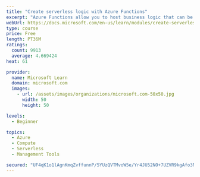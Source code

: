 ```yaml
---
title: "Create serverless logic with Azure Functions"
excerpt: "Azure Functions allow you to host business logic that can be executed without managing or provisioning server infrastructure"
webUrl: https://docs.microsoft.com/en-us/learn/modules/create-serverless-logic-with-azure-functions/
type: course
price: Free
length: PT36M
ratings:
  count: 9913
  average: 4.669424
heat: 61

provider:
  name: Microsoft Learn
  domain: microsoft.com
  images:
    - url: /assets/images/organizations/microsoft.com-50x50.jpg
      width: 50
      height: 50

levels:
  - Beginner

topics:
  - Azure
  - Compute
  - Serverless
  - Management Tools

secured: "UF4qK1o1lAgnKmqZvffunnP/5YUzQVTMvoW5e/Yr4JU52NO+7UZVR9kgAfo3NPJAv9Xo7J5BLeCpN/nYz7FwN1c/392JHdMIJGZQInKhftZE8NMviJV/KPt4ywQ1YTP7tLhexKgxs3WyO1vaniopkeE9nDU+SA2PA6u8wVJHxG1hVKSp+oaR/g7YaZKcv4uNPB4H30as6tsDLlRsUnAWSjQMcWGx5ubDaw+Ly9XyEWHWIxSiEUZvJLtvEB9HbnqIMB7AeB5UeO8RLSqKpyWmGN83d+7W1AV3BCWMqbqN/6NXYL4dixcomKaFGfAhBjvs8PWttTuNNr4PYkNbBq3Yx4vkzj+Aw9FTjrAAeHwnghHFRe+MLODwNxqhkfkmNTaERxn/KGbuZGmxhNoJa5SoY6sx3fDT9rzfCWp37fwGDMU=;6wNpShycEm42u3q7FpPjhg=="
---
```


